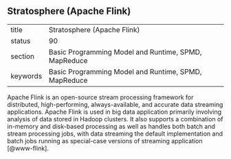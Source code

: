 ## Stratosphere (Apache Flink)


|          |                                                      |
| -------- | ---------------------------------------------------- |
| title    | Stratosphere (Apache Flink)                          | 
| status   | 90                                                   |
| section  | Basic Programming Model and Runtime, SPMD, MapReduce |
| keywords | Basic Programming Model and Runtime, SPMD, MapReduce |


     
Apache Flink is an open-source stream processing framework for
distributed, high-performing, always-available, and accurate data
streaming applications. Apache Flink is used in big data application
primarily involving analysis of data stored in Hadoop clusters.  It
also supports a combination of in-memory and disk-based processing as
well as handles both batch and stream processing jobs, with data
streaming the default implementation and batch jobs running as
special-case versions of streaming application [@www-flink].


